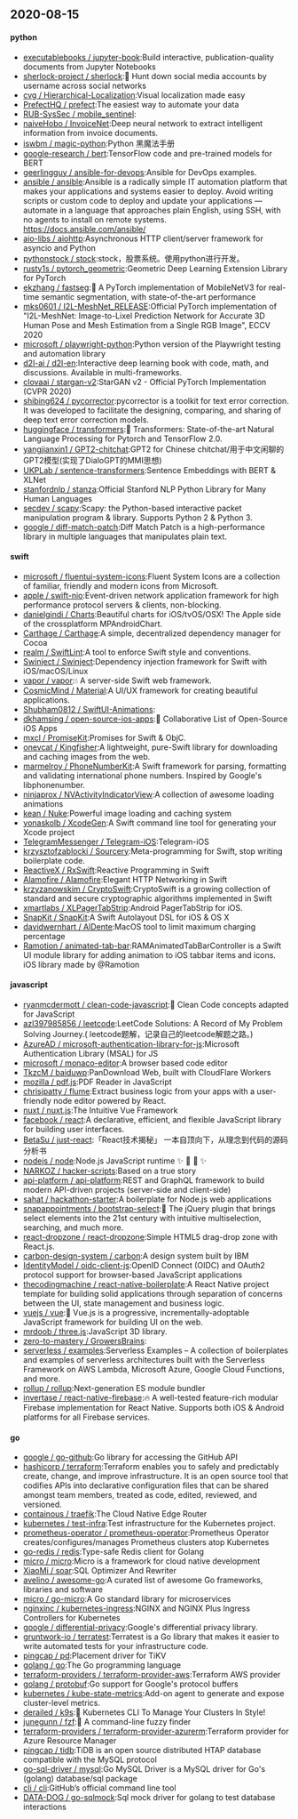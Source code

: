 ## 2020-08-15

#### python
* [executablebooks / jupyter-book](https://github.com/executablebooks/jupyter-book):Build interactive, publication-quality documents from Jupyter Notebooks
* [sherlock-project / sherlock](https://github.com/sherlock-project/sherlock):🔎
Hunt down social media accounts by username across social networks
* [cvg / Hierarchical-Localization](https://github.com/cvg/Hierarchical-Localization):Visual localization made easy
* [PrefectHQ / prefect](https://github.com/PrefectHQ/prefect):The easiest way to automate your data
* [RUB-SysSec / mobile_sentinel](https://github.com/RUB-SysSec/mobile_sentinel):
* [naiveHobo / InvoiceNet](https://github.com/naiveHobo/InvoiceNet):Deep neural network to extract intelligent information from invoice documents.
* [iswbm / magic-python](https://github.com/iswbm/magic-python):Python 黑魔法手册
* [google-research / bert](https://github.com/google-research/bert):TensorFlow code and pre-trained models for BERT
* [geerlingguy / ansible-for-devops](https://github.com/geerlingguy/ansible-for-devops):Ansible for DevOps examples.
* [ansible / ansible](https://github.com/ansible/ansible):Ansible is a radically simple IT automation platform that makes your applications and systems easier to deploy. Avoid writing scripts or custom code to deploy and update your applications — automate in a language that approaches plain English, using SSH, with no agents to install on remote systems. https://docs.ansible.com/ansible/
* [aio-libs / aiohttp](https://github.com/aio-libs/aiohttp):Asynchronous HTTP client/server framework for asyncio and Python
* [pythonstock / stock](https://github.com/pythonstock/stock):stock，股票系统。使用python进行开发。
* [rusty1s / pytorch_geometric](https://github.com/rusty1s/pytorch_geometric):Geometric Deep Learning Extension Library for PyTorch
* [ekzhang / fastseg](https://github.com/ekzhang/fastseg):🚀
A PyTorch implementation of MobileNetV3 for real-time semantic segmentation, with state-of-the-art performance
* [mks0601 / I2L-MeshNet_RELEASE](https://github.com/mks0601/I2L-MeshNet_RELEASE):Official PyTorch implementation of "I2L-MeshNet: Image-to-Lixel Prediction Network for Accurate 3D Human Pose and Mesh Estimation from a Single RGB Image", ECCV 2020
* [microsoft / playwright-python](https://github.com/microsoft/playwright-python):Python version of the Playwright testing and automation library
* [d2l-ai / d2l-en](https://github.com/d2l-ai/d2l-en):Interactive deep learning book with code, math, and discussions. Available in multi-frameworks.
* [clovaai / stargan-v2](https://github.com/clovaai/stargan-v2):StarGAN v2 - Official PyTorch Implementation (CVPR 2020)
* [shibing624 / pycorrector](https://github.com/shibing624/pycorrector):pycorrector is a toolkit for text error correction. It was developed to facilitate the designing, comparing, and sharing of deep text error correction models.
* [huggingface / transformers](https://github.com/huggingface/transformers):🤗
Transformers: State-of-the-art Natural Language Processing for Pytorch and TensorFlow 2.0.
* [yangjianxin1 / GPT2-chitchat](https://github.com/yangjianxin1/GPT2-chitchat):GPT2 for Chinese chitchat/用于中文闲聊的GPT2模型(实现了DialoGPT的MMI思想)
* [UKPLab / sentence-transformers](https://github.com/UKPLab/sentence-transformers):Sentence Embeddings with BERT & XLNet
* [stanfordnlp / stanza](https://github.com/stanfordnlp/stanza):Official Stanford NLP Python Library for Many Human Languages
* [secdev / scapy](https://github.com/secdev/scapy):Scapy: the Python-based interactive packet manipulation program & library. Supports Python 2 & Python 3.
* [google / diff-match-patch](https://github.com/google/diff-match-patch):Diff Match Patch is a high-performance library in multiple languages that manipulates plain text.

#### swift
* [microsoft / fluentui-system-icons](https://github.com/microsoft/fluentui-system-icons):Fluent System Icons are a collection of familiar, friendly and modern icons from Microsoft.
* [apple / swift-nio](https://github.com/apple/swift-nio):Event-driven network application framework for high performance protocol servers & clients, non-blocking.
* [danielgindi / Charts](https://github.com/danielgindi/Charts):Beautiful charts for iOS/tvOS/OSX! The Apple side of the crossplatform MPAndroidChart.
* [Carthage / Carthage](https://github.com/Carthage/Carthage):A simple, decentralized dependency manager for Cocoa
* [realm / SwiftLint](https://github.com/realm/SwiftLint):A tool to enforce Swift style and conventions.
* [Swinject / Swinject](https://github.com/Swinject/Swinject):Dependency injection framework for Swift with iOS/macOS/Linux
* [vapor / vapor](https://github.com/vapor/vapor):💧
A server-side Swift web framework.
* [CosmicMind / Material](https://github.com/CosmicMind/Material):A UI/UX framework for creating beautiful applications.
* [Shubham0812 / SwiftUI-Animations](https://github.com/Shubham0812/SwiftUI-Animations):
* [dkhamsing / open-source-ios-apps](https://github.com/dkhamsing/open-source-ios-apps):📱
Collaborative List of Open-Source iOS Apps
* [mxcl / PromiseKit](https://github.com/mxcl/PromiseKit):Promises for Swift & ObjC.
* [onevcat / Kingfisher](https://github.com/onevcat/Kingfisher):A lightweight, pure-Swift library for downloading and caching images from the web.
* [marmelroy / PhoneNumberKit](https://github.com/marmelroy/PhoneNumberKit):A Swift framework for parsing, formatting and validating international phone numbers. Inspired by Google's libphonenumber.
* [ninjaprox / NVActivityIndicatorView](https://github.com/ninjaprox/NVActivityIndicatorView):A collection of awesome loading animations
* [kean / Nuke](https://github.com/kean/Nuke):Powerful image loading and caching system
* [yonaskolb / XcodeGen](https://github.com/yonaskolb/XcodeGen):A Swift command line tool for generating your Xcode project
* [TelegramMessenger / Telegram-iOS](https://github.com/TelegramMessenger/Telegram-iOS):Telegram-iOS
* [krzysztofzablocki / Sourcery](https://github.com/krzysztofzablocki/Sourcery):Meta-programming for Swift, stop writing boilerplate code.
* [ReactiveX / RxSwift](https://github.com/ReactiveX/RxSwift):Reactive Programming in Swift
* [Alamofire / Alamofire](https://github.com/Alamofire/Alamofire):Elegant HTTP Networking in Swift
* [krzyzanowskim / CryptoSwift](https://github.com/krzyzanowskim/CryptoSwift):CryptoSwift is a growing collection of standard and secure cryptographic algorithms implemented in Swift
* [xmartlabs / XLPagerTabStrip](https://github.com/xmartlabs/XLPagerTabStrip):Android PagerTabStrip for iOS.
* [SnapKit / SnapKit](https://github.com/SnapKit/SnapKit):A Swift Autolayout DSL for iOS & OS X
* [davidwernhart / AlDente](https://github.com/davidwernhart/AlDente):MacOS tool to limit maximum charging percentage
* [Ramotion / animated-tab-bar](https://github.com/Ramotion/animated-tab-bar):RAMAnimatedTabBarController is a Swift UI module library for adding animation to iOS tabbar items and icons. iOS library made by @Ramotion

#### javascript
* [ryanmcdermott / clean-code-javascript](https://github.com/ryanmcdermott/clean-code-javascript):🛁
Clean Code concepts adapted for JavaScript
* [azl397985856 / leetcode](https://github.com/azl397985856/leetcode):LeetCode Solutions: A Record of My Problem Solving Journey.( leetcode题解，记录自己的leetcode解题之路。)
* [AzureAD / microsoft-authentication-library-for-js](https://github.com/AzureAD/microsoft-authentication-library-for-js):Microsoft Authentication Library (MSAL) for JS
* [microsoft / monaco-editor](https://github.com/microsoft/monaco-editor):A browser based code editor
* [TkzcM / baiduwp](https://github.com/TkzcM/baiduwp):PanDownload Web, built with CloudFlare Workers
* [mozilla / pdf.js](https://github.com/mozilla/pdf.js):PDF Reader in JavaScript
* [chrisjpatty / flume](https://github.com/chrisjpatty/flume):Extract business logic from your apps with a user-friendly node editor powered by React.
* [nuxt / nuxt.js](https://github.com/nuxt/nuxt.js):The Intuitive Vue Framework
* [facebook / react](https://github.com/facebook/react):A declarative, efficient, and flexible JavaScript library for building user interfaces.
* [BetaSu / just-react](https://github.com/BetaSu/just-react):「React技术揭秘」 一本自顶向下，从理念到代码的源码分析书
* [nodejs / node](https://github.com/nodejs/node):Node.js JavaScript runtime
✨
🐢
🚀
✨
* [NARKOZ / hacker-scripts](https://github.com/NARKOZ/hacker-scripts):Based on a true story
* [api-platform / api-platform](https://github.com/api-platform/api-platform):REST and GraphQL framework to build modern API-driven projects (server-side and client-side)
* [sahat / hackathon-starter](https://github.com/sahat/hackathon-starter):A boilerplate for Node.js web applications
* [snapappointments / bootstrap-select](https://github.com/snapappointments/bootstrap-select):🚀
The jQuery plugin that brings select elements into the 21st century with intuitive multiselection, searching, and much more.
* [react-dropzone / react-dropzone](https://github.com/react-dropzone/react-dropzone):Simple HTML5 drag-drop zone with React.js.
* [carbon-design-system / carbon](https://github.com/carbon-design-system/carbon):A design system built by IBM
* [IdentityModel / oidc-client-js](https://github.com/IdentityModel/oidc-client-js):OpenID Connect (OIDC) and OAuth2 protocol support for browser-based JavaScript applications
* [thecodingmachine / react-native-boilerplate](https://github.com/thecodingmachine/react-native-boilerplate):A React Native project template for building solid applications through separation of concerns between the UI, state management and business logic.
* [vuejs / vue](https://github.com/vuejs/vue):🖖
Vue.js is a progressive, incrementally-adoptable JavaScript framework for building UI on the web.
* [mrdoob / three.js](https://github.com/mrdoob/three.js):JavaScript 3D library.
* [zero-to-mastery / GrowersBrains](https://github.com/zero-to-mastery/GrowersBrains):
* [serverless / examples](https://github.com/serverless/examples):Serverless Examples – A collection of boilerplates and examples of serverless architectures built with the Serverless Framework on AWS Lambda, Microsoft Azure, Google Cloud Functions, and more.
* [rollup / rollup](https://github.com/rollup/rollup):Next-generation ES module bundler
* [invertase / react-native-firebase](https://github.com/invertase/react-native-firebase):🔥
A well-tested feature-rich modular Firebase implementation for React Native. Supports both iOS & Android platforms for all Firebase services.

#### go
* [google / go-github](https://github.com/google/go-github):Go library for accessing the GitHub API
* [hashicorp / terraform](https://github.com/hashicorp/terraform):Terraform enables you to safely and predictably create, change, and improve infrastructure. It is an open source tool that codifies APIs into declarative configuration files that can be shared amongst team members, treated as code, edited, reviewed, and versioned.
* [containous / traefik](https://github.com/containous/traefik):The Cloud Native Edge Router
* [kubernetes / test-infra](https://github.com/kubernetes/test-infra):Test infrastructure for the Kubernetes project.
* [prometheus-operator / prometheus-operator](https://github.com/prometheus-operator/prometheus-operator):Prometheus Operator creates/configures/manages Prometheus clusters atop Kubernetes
* [go-redis / redis](https://github.com/go-redis/redis):Type-safe Redis client for Golang
* [micro / micro](https://github.com/micro/micro):Micro is a framework for cloud native development
* [XiaoMi / soar](https://github.com/XiaoMi/soar):SQL Optimizer And Rewriter
* [avelino / awesome-go](https://github.com/avelino/awesome-go):A curated list of awesome Go frameworks, libraries and software
* [micro / go-micro](https://github.com/micro/go-micro):A Go standard library for microservices
* [nginxinc / kubernetes-ingress](https://github.com/nginxinc/kubernetes-ingress):NGINX and NGINX Plus Ingress Controllers for Kubernetes
* [google / differential-privacy](https://github.com/google/differential-privacy):Google's differential privacy library.
* [gruntwork-io / terratest](https://github.com/gruntwork-io/terratest):Terratest is a Go library that makes it easier to write automated tests for your infrastructure code.
* [pingcap / pd](https://github.com/pingcap/pd):Placement driver for TiKV
* [golang / go](https://github.com/golang/go):The Go programming language
* [terraform-providers / terraform-provider-aws](https://github.com/terraform-providers/terraform-provider-aws):Terraform AWS provider
* [golang / protobuf](https://github.com/golang/protobuf):Go support for Google's protocol buffers
* [kubernetes / kube-state-metrics](https://github.com/kubernetes/kube-state-metrics):Add-on agent to generate and expose cluster-level metrics.
* [derailed / k9s](https://github.com/derailed/k9s):🐶
Kubernetes CLI To Manage Your Clusters In Style!
* [junegunn / fzf](https://github.com/junegunn/fzf):🌸
A command-line fuzzy finder
* [terraform-providers / terraform-provider-azurerm](https://github.com/terraform-providers/terraform-provider-azurerm):Terraform provider for Azure Resource Manager
* [pingcap / tidb](https://github.com/pingcap/tidb):TiDB is an open source distributed HTAP database compatible with the MySQL protocol
* [go-sql-driver / mysql](https://github.com/go-sql-driver/mysql):Go MySQL Driver is a MySQL driver for Go's (golang) database/sql package
* [cli / cli](https://github.com/cli/cli):GitHub’s official command line tool
* [DATA-DOG / go-sqlmock](https://github.com/DATA-DOG/go-sqlmock):Sql mock driver for golang to test database interactions
